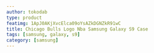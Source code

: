 ```yaml
---
author: tokodab
type: product
featimg: 1ApJ0AKjXvcElca09oYsAZkDGNZkR91wC
title: Chicago Bulls Logo Nba Samsung Galaxy S9 Case
tags: [samsung, galaxy, s9]
category: [samsung]
---
```

